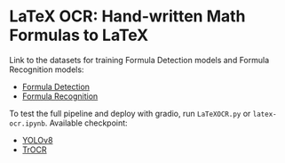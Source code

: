 # LaTeX OCR: Hand-written Math Formulas to LaTeX

Link to the datasets for training Formula Detection models and Formula Recognition models:

- [Formula Detection](https://www.kaggle.com/datasets/n804s11/math-formula-dataset/data)
- [Formula Recognition](https://www.kaggle.com/datasets/staticpunch/dataset-100k-images-trocr)

To test the full pipeline and deploy with gradio, run `LaTeXOCR.py` or `latex-ocr.ipynb`. Available checkpoint:
- [YOLOv8](https://drive.google.com/uc?id=1r1v0No6BL9rcj_V8NH80V2jejREqud0E)
- [TrOCR](https://drive.google.com/uc?id=1GS456miaCEOfG3Jqms2cH7V6ZYnhsVVR)
